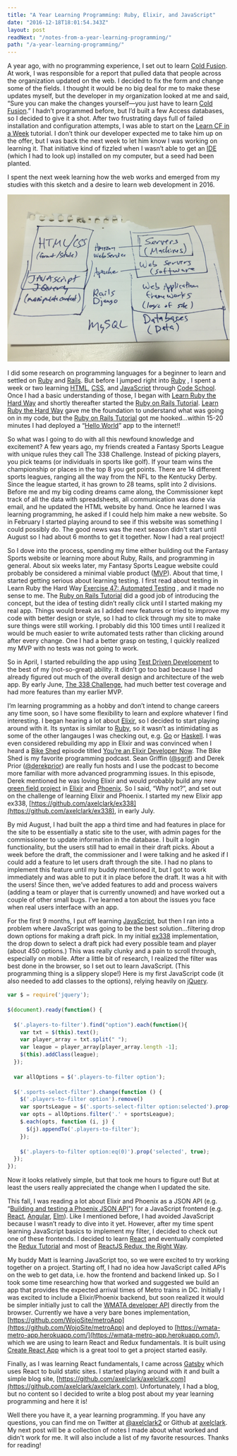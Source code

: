 ```yaml
---
title: "A Year Learning Programming: Ruby, Elixir, and JavaScript"
date: "2016-12-18T18:01:54.343Z"
layout: post
readNext: "/notes-from-a-year-learning-programming/"
path: "/a-year-learning-programming/"
---
```

A year ago, with no programming experience, I set out to learn [Cold Fusion](http://www.adobe.com/products/coldfusion-family.html).  At work, I was responsible for a report that pulled data that people across the organization updated on the web. I decided to fix the form and change some of the fields. I thought it would be no big deal for me to make these updates myself, but the developer in my organization looked at me and said, “Sure you can make the changes yourself—you just have to learn [Cold Fusion](http://www.adobe.com/products/coldfusion-family.html).”  I hadn’t programmed before, but I’d built a few Access databases, so I decided to give it a shot.  After two frustrating days full of failed installation and configuration attempts, I was able to start on the [Learn CF in a Week](http://www.learncfinaweek.com/) tutorial.  I don’t think our developer expected me to take him up on the offer, but I was back the next week to let him know I was working on learning it.  That initiative kind of fizzled when I wasn’t able to get an [IDE](https://en.wikipedia.org/wiki/Integrated_development_environment) (which I had to look up) installed on my computer, but a seed had been planted.

I spent the next week learning how the web works and emerged from my studies with this sketch and a desire to learn web development in 2016.

![Web Sketch](./web-diagram.jpg)

I did some research on programming languages for a beginner to learn and settled on [Ruby](https://www.ruby-lang.org/en/) and [Rails](http://rubyonrails.org/).  But before I jumped right into [Ruby](https://www.ruby-lang.org/en/) , I spent a week or two learning [HTML](http://www.w3schools.com/html/), [CSS](http://www.w3schools.com/css/), and [JavaScript](https://www.javascript.com/) through [Code School](https://www.codeschool.com/).  Once I had a basic understanding of those, I began with [Learn Ruby the Hard Way](https://learnrubythehardway.org/book/) and shortly thereafter started the [Ruby on Rails Tutorial](https://www.railstutorial.org/book).  [Learn Ruby the Hard Way](https://learnrubythehardway.org/book/) gave me the foundation to understand what was going on in my code, but the [Ruby on Rails Tutorial](https://www.railstutorial.org/book) got me hooked...within 15-20 minutes I had deployed a “[Hello World](https://en.wikipedia.org/wiki/%22Hello,_World!%22_program)” app to the internet!!

So what was I going to do with all this newfound knowledge and excitement?  A few years ago, my friends created a Fantasy Sports League with unique rules they call The 338 Challenge.  Instead of picking players, you pick teams (or individuals in sports like golf).  If your team wins the championship or places in the top 8 you get points.  There are 14 different sports leagues, ranging all the way from the NFL to the Kentucky Derby.  Since the league started, it has grown to 28 teams, split into 2 divisions.  Before me and my big coding dreams came along, the Commissioner kept track of all the data with spreadsheets, all communication was done via email, and he updated the HTML website by hand.  Once he learned I was learning programming, he asked if I could help him make a new website.  So in February I started playing around to see if this website was something I could possibly do.  The good news was the next season didn't start until August so I had about 6 months to get it together.  Now I had a real project!

So I dove into the process, spending my time either building out the Fantasy Sports website or learning more about Ruby, Rails, and programming in general.  About six weeks later, my Fantasy Sports League website could probably be considered a minimal viable product ([MVP](https://en.wikipedia.org/wiki/Minimum_viable_product)).  About that time, I started getting serious about learning testing.  I first read about testing in Learn Ruby the Hard Way [Exercise 47: Automated Testing](https://learnrubythehardway.org/book/ex47.html) , and it made no sense to me.  The [Ruby on Rails Tutorial](https://www.railstutorial.org/book) did a good job of introducing the concept, but the idea of testing didn’t really click until I started making my real app.  Things would break as I added new features or tried to improve my code with better design or style, so I had to click through my site to make sure things were still working.  I probably did this 100 times until I realized it would be much easier to write automated tests rather than clicking around after every change. One I had a better grasp on testing, I quickly realized my MVP with no tests was not going to work.  

So in April, I started rebuilding the app using [Test Driven Development](https://en.wikipedia.org/wiki/Test-driven_development) to the best of my (not-so-great) ability.  It didn’t go too bad because I had already figured out much of the overall design and architecture of the web app.  By early June, [The 338 Challenge](https://github.com/axelclark/the-338-challenge), had much better test coverage and had more features than my earlier MVP.

I’m learning programming as a hobby and don’t intend to change careers any time soon, so I have some flexibility to learn and explore whatever I find interesting.  I began hearing a lot about [Elixir](http://elixir-lang.org/), so I decided to start playing around with it.  Its syntax is similar to [Ruby](https://www.ruby-lang.org/en/), so it wasn’t as intimidating as some of the other langauges I was checking out, e.g. [Go](https://golang.org/) or [Haskell](https://www.haskell.org/).  I was even considered rebuilding my app in Elixir and was convinced when I heard a [Bike Shed](http://bikeshed.fm/) episode titled [You’re an Elixir Developer Now](http://bikeshed.fm/52).  The Bike Shed is my favorite programming podcast.  Sean Griffin ([@sgrif](https://twitter.com/sgrif)) and Derek Prior ([@derekprior](https://twitter.com/derekprior)) are really fun hosts and I use the podcast to become more familiar with more advanced programming issues.  In this episode, Derek mentioned he was loving Elixir and would probably build any new [green field project](https://en.wikipedia.org/wiki/Greenfield_project) in [Elixir](http://elixir-lang.org/) and [Phoenix](http://www.phoenixframework.org/). So I said, “Why not?”, and set out on the challenge of learning Elixir and Phoenix.  I started my new Elixir app ex338, [https://github.com/axelclark/ex338](https://github.com/axelclark/ex338), in early July.  

By mid August, I had built the app a third time and had features in place for the site to be essentially a static site to the user, with admin pages for the commissioner to update information in the database. I built a login functionality, but the users still had to email in their draft picks. About a week before the draft, the commissioner and I were talking and he asked if I could add a feature to let users draft through the site. I had no plans to implement this feature until my buddy mentioned it, but I got to work immediately and was able to put it in place before the draft. It was a hit with the users! Since then, we’ve added features to add and process waivers (adding a team or player that is currently unowned) and have worked out a couple of other small bugs. I’ve learned a ton about the issues you face when real users interface with an app.
  
For the first 9 months, I put off learning [JavaScript](https://www.javascript.com/), but then I ran into a problem where JavaScript was going to be the best solution...filtering drop down options for making a draft pick.  In my initial [ex338](https://github.com/axelclark/ex338) implementation, the drop down to select a draft pick had every possible team and player (about 450 options.)  This was really clunky and a pain to scroll through, especially on mobile.  After a little bit of research, I realized the filter was best done in the browser, so I set out to learn JavaScript.  (This programming thing is a slippery slope!)  Here is my first JavaScript code (it also needed to add classes to the options), relying heavily on [jQuery](https://jquery.com/).
```javascript
var $ = require('jquery');

$(document).ready(function() {
  
  $('.players-to-filter').find("option").each(function(){
    var txt = $(this).text();
    var player_array = txt.split(" ");
    var league = player_array[player_array.length -1];
    $(this).addClass(league);
  });
  
  var allOptions = $('.players-to-filter option');

  $('.sports-select-filter').change(function () {
    $('.players-to-filter option').remove()
    var sportsLeague = $('.sports-select-filter option:selected').prop('text');
    var opts = allOptions.filter('.' + sportsLeague);
    $.each(opts, function (i, j) {
      $(j).appendTo('.players-to-filter');
    });

    $('.players-to-filter option:eq(0)').prop('selected', true);
  });
});
```
Now it looks relatively simple, but that took me hours to figure out! But at least the users really appreciated the change when I updated the site.

This fall, I was reading a lot about Elixir and Phoenix as a JSON API (e.g. “[Building and testing a Phoenix JSON API](“https://robots.thoughtbot.com/building-a-phoenix-json-api)") for a JavaScript frontend (e.g. [React](https://facebook.github.io/react/), [Angular](https://angular.io/), [Elm](http://elm-lang.org/)).  Like I mentioned before, I had avoided JavaScript because I wasn’t ready to dive into it yet.  However, after my time spent learning JavaScript basics to implement my filter, I decided to check out one of these frontends.  I decided to learn [React](https://facebook.github.io/react/) and eventually completed the [Redux Tutorial](http://redux.js.org/) and most of [ReactJS Redux, the Right Way](https://reactjs.co/#basic-preface).  

My buddy Matt is learning JavaScript too, so we were excited to try working together on a project.  Starting off, I had no idea how JavaScript called APIs on the web to get data, i.e. how the frontend and backend linked up.  So I took some time researching how that worked and suggested we build an app that provides the expected arrival times of Metro trains in DC.  Initially I was excited to include a Elixir/Phoenix backend, but soon realized it would be simpler initially just to call the [WMATA developer API](https://developer.wmata.com/docs/services) directly from the browser.  Currently we have a very bare bones implementation, [https://github.com/WojoSite/metroApp](https://github.com/WojoSite/metroApp) and deployed to [https://wmata-metro-app.herokuapp.com/](https://wmata-metro-app.herokuapp.com/), which we are using to learn React and Redux fundamentals.  It is built using [Create React App](https://github.com/facebookincubator/create-react-app/blob/master/packages/react-scripts/template/README.md) which is a great tool to get a project started easily.

Finally, as I was learning React fundamentals, I came across [Gatsby](https://github.com/gatsbyjs/gatsby) which uses React to build static sites.  I started playing around with it and built a simple blog site, [https://github.com/axelclark/axelclark.com](https://github.com/axelclark/axelclark.com).  Unfortunately, I had a blog, but no content so I decided to write a blog post about my year learning programming and here it is!

Well there you have it, a year learning programming.  If you have any questions, you can find me on Twitter at [@axelclark2](https://twitter.com/axelclark2) or Github at [axelclark](https://github.com/axelclark).  My next post will be a collection of notes I made about what worked and didn't work for me.  It will also include a list of my favorite resources.  Thanks for reading!
